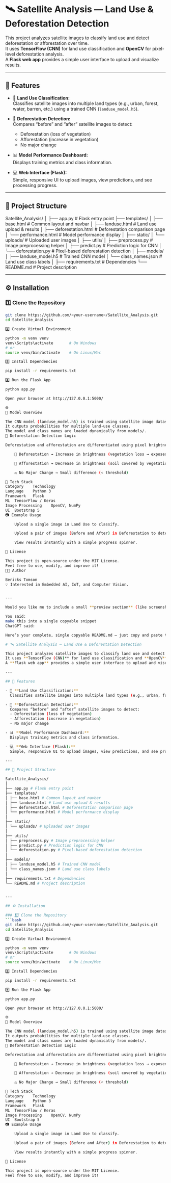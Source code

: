 # 🛰️ Satellite Analysis — Land Use & Deforestation Detection

This project analyzes satellite images to classify land use and detect deforestation or afforestation over time.  
It uses **TensorFlow (CNN)** for land use classification and **OpenCV** for pixel-level deforestation analysis.  
A **Flask web app** provides a simple user interface to upload and visualize results.

---

## 🚀 Features

- 🧠 **Land Use Classification:**  
  Classifies satellite images into multiple land types (e.g., urban, forest, water, barren, etc.) using a trained CNN (`landuse_model.h5`).

- 🌳 **Deforestation Detection:**  
  Compares “before” and “after” satellite images to detect:
  - Deforestation (loss of vegetation)
  - Afforestation (increase in vegetation)
  - No major change

- 📊 **Model Performance Dashboard:**  
  Displays training metrics and class information.

- 💻 **Web Interface (Flask):**  
  Simple, responsive UI to upload images, view predictions, and see processing progress.

---

## 🧩 Project Structure

Satellite_Analysis/
│
├── app.py # Flask entry point
├── templates/
│ ├── base.html # Common layout and navbar
│ ├── landuse.html # Land use upload & results
│ ├── deforestation.html # Deforestation comparison page
│ └── performance.html # Model performance display
│
├── static/
│ └── uploads/ # Uploaded user images
│
├── utils/
│ ├── preprocess.py # Image preprocessing helper
│ ├── predict.py # Prediction logic for CNN
│ └── deforestation.py # Pixel-based deforestation detection
│
├── models/
│ ├── landuse_model.h5 # Trained CNN model
│ └── class_names.json # Land use class labels
│
├── requirements.txt # Dependencies
└── README.md # Project description


---

## ⚙️ Installation

### 1️⃣ Clone the Repository
```bash
git clone https://github.com/<your-username>/Satellite_Analysis.git
cd Satellite_Analysis

2️⃣ Create Virtual Environment

python -m venv venv
venv\Scripts\activate       # On Windows
# or
source venv/bin/activate    # On Linux/Mac

3️⃣ Install Dependencies

pip install -r requirements.txt

4️⃣ Run the Flask App

python app.py

Open your browser at http://127.0.0.1:5000/

🌐
🧠 Model Overview

The CNN model (landuse_model.h5) is trained using satellite image datasets.
It outputs probabilities for multiple land-use classes.
The model and class names are loaded dynamically from models/.
🌲 Deforestation Detection Logic

Deforestation and afforestation are differentiated using pixel brightness:

    🌳 Deforestation → Increase in brightness (vegetation loss → exposed soil)

    🌱 Afforestation → Decrease in brightness (soil covered by vegetation)

    ⚖️ No Major Change → Small difference (< threshold)

🧰 Tech Stack
Category	Technology
Language	Python 3
Framework	Flask
ML	TensorFlow / Keras
Image Processing	OpenCV, NumPy
UI	Bootstrap 5
📷 Example Usage

    Upload a single image in Land Use to classify.

    Upload a pair of images (Before and After) in Deforestation to detect change.

    View results instantly with a simple progress spinner.

📄 License

This project is open-source under the MIT License.
Feel free to use, modify, and improve it!
👨‍💻 Author

Bericks Tomson
💡 Interested in Embedded AI, IoT, and Computer Vision.


---

Would you like me to include a small **preview section** (like screenshots or sample output format) at the bottom of this README too? It looks great for GitHub pages.

You said:
make this into a single copyable snippet
ChatGPT said:

Here’s your complete, single copyable README.md — just copy and paste this whole block into your project folder 👇

# 🛰️ Satellite Analysis — Land Use & Deforestation Detection

This project analyzes satellite images to classify land use and detect deforestation or afforestation over time.  
It uses **TensorFlow (CNN)** for land use classification and **OpenCV** for pixel-level deforestation analysis.  
A **Flask web app** provides a simple user interface to upload and visualize results.

---

## 🚀 Features

- 🧠 **Land Use Classification:**  
  Classifies satellite images into multiple land types (e.g., urban, forest, water, barren, etc.) using a trained CNN (`landuse_model.h5`).

- 🌳 **Deforestation Detection:**  
  Compares “before” and “after” satellite images to detect:
  - Deforestation (loss of vegetation)
  - Afforestation (increase in vegetation)
  - No major change

- 📊 **Model Performance Dashboard:**  
  Displays training metrics and class information.

- 💻 **Web Interface (Flask):**  
  Simple, responsive UI to upload images, view predictions, and see processing progress.

---

## 🧩 Project Structure

Satellite_Analysis/
│
├── app.py # Flask entry point
├── templates/
│ ├── base.html # Common layout and navbar
│ ├── landuse.html # Land use upload & results
│ ├── deforestation.html # Deforestation comparison page
│ └── performance.html # Model performance display
│
├── static/
│ └── uploads/ # Uploaded user images
│
├── utils/
│ ├── preprocess.py # Image preprocessing helper
│ ├── predict.py # Prediction logic for CNN
│ └── deforestation.py # Pixel-based deforestation detection
│
├── models/
│ ├── landuse_model.h5 # Trained CNN model
│ └── class_names.json # Land use class labels
│
├── requirements.txt # Dependencies
└── README.md # Project description


---

## ⚙️ Installation

### 1️⃣ Clone the Repository
```bash
git clone https://github.com/<your-username>/Satellite_Analysis.git
cd Satellite_Analysis

2️⃣ Create Virtual Environment

python -m venv venv
venv\Scripts\activate       # On Windows
# or
source venv/bin/activate    # On Linux/Mac

3️⃣ Install Dependencies

pip install -r requirements.txt

4️⃣ Run the Flask App

python app.py

Open your browser at http://127.0.0.1:5000/

🌐
🧠 Model Overview

The CNN model (landuse_model.h5) is trained using satellite image datasets.
It outputs probabilities for multiple land-use classes.
The model and class names are loaded dynamically from models/.
🌲 Deforestation Detection Logic

Deforestation and afforestation are differentiated using pixel brightness:

    🌳 Deforestation → Increase in brightness (vegetation loss → exposed soil)

    🌱 Afforestation → Decrease in brightness (soil covered by vegetation)

    ⚖️ No Major Change → Small difference (< threshold)

🧰 Tech Stack
Category	Technology
Language	Python 3
Framework	Flask
ML	TensorFlow / Keras
Image Processing	OpenCV, NumPy
UI	Bootstrap 5
📷 Example Usage

    Upload a single image in Land Use to classify.

    Upload a pair of images (Before and After) in Deforestation to detect change.

    View results instantly with a simple progress spinner.

📄 License

This project is open-source under the MIT License.
Feel free to use, modify, and improve it!
